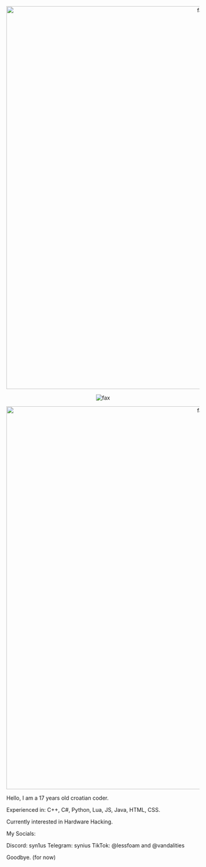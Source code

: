 
<p align="center">  
  <img src="https://cdn.discordapp.com/attachments/631162287968747550/762808835546808360/line.gif" alt="fax" width="1000" height="">
</p>
<p align="center">  
  <img src="https://komarev.com/ghpvc/?username=payloadinserted&color=lightgrey" alt="fax" width="" height="">
</p>
</p>
<p align="center">  
  <img src="https://cdn.discordapp.com/attachments/631162287968747550/762808835546808360/line.gif" alt="fax" width="1000" height="">
</p>

Hello, I am a 17 years old croatian coder.

Experienced in: C++, C#, Python, Lua, JS, Java, HTML, CSS.

Currently interested in Hardware Hacking.


My Socials:

Discord: syn1us
Telegram: synius
TikTok: @lessfoam and @vandalities

Goodbye. (for now)
